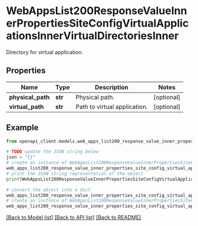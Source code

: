 # WebAppsList200ResponseValueInnerPropertiesSiteConfigVirtualApplicationsInnerVirtualDirectoriesInner

Directory for virtual application.

## Properties

Name | Type | Description | Notes
------------ | ------------- | ------------- | -------------
**physical_path** | **str** | Physical path. | [optional] 
**virtual_path** | **str** | Path to virtual application. | [optional] 

## Example

```python
from openapi_client.models.web_apps_list200_response_value_inner_properties_site_config_virtual_applications_inner_virtual_directories_inner import WebAppsList200ResponseValueInnerPropertiesSiteConfigVirtualApplicationsInnerVirtualDirectoriesInner

# TODO update the JSON string below
json = "{}"
# create an instance of WebAppsList200ResponseValueInnerPropertiesSiteConfigVirtualApplicationsInnerVirtualDirectoriesInner from a JSON string
web_apps_list200_response_value_inner_properties_site_config_virtual_applications_inner_virtual_directories_inner_instance = WebAppsList200ResponseValueInnerPropertiesSiteConfigVirtualApplicationsInnerVirtualDirectoriesInner.from_json(json)
# print the JSON string representation of the object
print(WebAppsList200ResponseValueInnerPropertiesSiteConfigVirtualApplicationsInnerVirtualDirectoriesInner.to_json())

# convert the object into a dict
web_apps_list200_response_value_inner_properties_site_config_virtual_applications_inner_virtual_directories_inner_dict = web_apps_list200_response_value_inner_properties_site_config_virtual_applications_inner_virtual_directories_inner_instance.to_dict()
# create an instance of WebAppsList200ResponseValueInnerPropertiesSiteConfigVirtualApplicationsInnerVirtualDirectoriesInner from a dict
web_apps_list200_response_value_inner_properties_site_config_virtual_applications_inner_virtual_directories_inner_from_dict = WebAppsList200ResponseValueInnerPropertiesSiteConfigVirtualApplicationsInnerVirtualDirectoriesInner.from_dict(web_apps_list200_response_value_inner_properties_site_config_virtual_applications_inner_virtual_directories_inner_dict)
```
[[Back to Model list]](../README.md#documentation-for-models) [[Back to API list]](../README.md#documentation-for-api-endpoints) [[Back to README]](../README.md)


